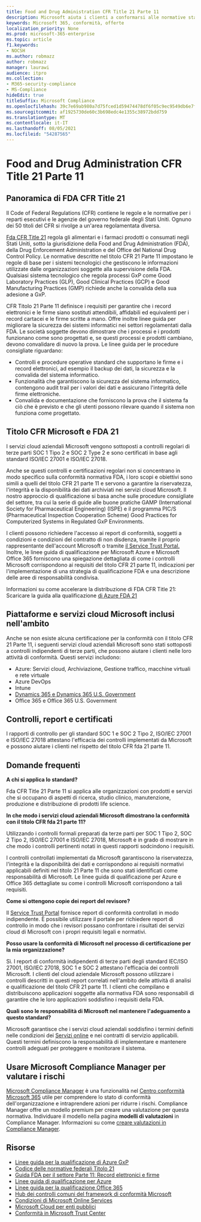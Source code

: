 ```yaml
---
title: Food and Drug Administration CFR Title 21 Parte 11
description: Microsoft aiuta i clienti a conformarsi alle normative statunitensi sulla Food and Drug Administration.
keywords: Microsoft 365, conformità, offerte
localization_priority: None
ms.prod: microsoft-365-enterprise
ms.topic: article
f1.keywords:
- NOCSH
ms.author: robmazz
author: robmazz
manager: laurawi
audience: itpro
ms.collection:
- M365-security-compliance
- MS-Compliance
hideEdit: true
titleSuffix: Microsoft Compliance
ms.openlocfilehash: 39c7e69ab980a7d75fced1d59474478df6f05c9ec9549db6e7fa72ba7f9278a8
ms.sourcegitcommit: af1925730de60c3b698edc4e1355c38972bdd759
ms.translationtype: MT
ms.contentlocale: it-IT
ms.lasthandoff: 08/05/2021
ms.locfileid: "54287565"
---
```

# <a name="food-and-drug-administration-cfr-title-21-part-11"></a>Food and Drug Administration CFR Title 21 Parte 11

## <a name="fda-cfr-title-21-overview"></a>Panoramica di FDA CFR Title 21

Il Code of Federal Regulations (CFR) contiene le regole e le normative per i reparti esecutivi e le agenzie del governo federale degli Stati Uniti. Ognuno dei 50 titoli del CFR si rivolge a un'area regolamentata diversa.

[Fda CFR Title 21](https://aka.ms/FDA-CFR) regola gli alimentari e i farmaci prodotti o consumati negli Stati Uniti, sotto la giurisdizione della Food and Drug Administration (FDA), della Drug Enforcement Administration e del Office del National Drug Control Policy. Le normative descritte nel titolo CFR 21 Parte 11 impostano le regole di base per i sistemi tecnologici che gestiscono le informazioni utilizzate dalle organizzazioni soggette alla supervisione della FDA. Qualsiasi sistema tecnologico che regola processi GxP come Good Laboratory Practices (GLP), Good Clinical Practices (GCP) e Good Manufacturing Practices (GMP) richiede anche la convalida della sua adesione a GxP.

CFR Titolo 21 Parte 11 definisce i requisiti per garantire che i record elettronici e le firme siano sostituti attendibili, affidabili ed equivalenti per i record cartacei e le firme scritte a mano. Offre inoltre linee guida per migliorare la sicurezza dei sistemi informatici nei settori regolamentati dalla FDA. Le società soggette devono dimostrare che i processi e i prodotti funzionano come sono progettati e, se questi processi e prodotti cambiano, devono convalidare di nuovo la prova. Le linee guida per le procedure consigliate riguardano:

- Controlli e procedure operative standard che supportano le firme e i record elettronici, ad esempio il backup dei dati, la sicurezza e la convalida del sistema informatico.
- Funzionalità che garantiscono la sicurezza del sistema informatico, contengono audit trail per i valori dei dati e assicurano l'integrità delle firme elettroniche.
- Convalida e documentazione che forniscono la prova che il sistema fa ciò che è previsto e che gli utenti possono rilevare quando il sistema non funziona come progettato.

## <a name="microsoft-and-fda-cfr-title-21"></a>Titolo CFR Microsoft e FDA 21

I servizi cloud aziendali Microsoft vengono sottoposti a controlli regolari di terze parti SOC 1 Tipo 2 e SOC 2 Type 2 e sono certificati in base agli standard ISO/IEC 27001 e ISO/IEC 27018.

Anche se questi controlli e certificazioni regolari non si concentrano in modo specifico sulla conformità normativa FDA, i loro scopi e obiettivi sono simili a quelli del titolo CFR 21 parte 11 e servono a garantire la riservatezza, l'integrità e la disponibilità dei dati archiviati nei servizi cloud Microsoft. Il nostro approccio di qualificazione si basa anche sulle procedure consigliate del settore, tra cui la serie di guide alle buone pratiche GAMP (International Society for Pharmaceutical Engineering) (ISPE) e il programma PIC/S (Pharmaceutical Inspection Cooperation Scheme) Good Practices for Computerized Systems in Regulated GxP Environments.

I clienti possono richiedere l'accesso ai report di conformità, soggetti a condizioni e condizioni del contratto di non disdenza, tramite il proprio rappresentante dell'account Microsoft o tramite [il Service Trust Portal.](https://aka.ms/stphelp) Inoltre, le linee guida di qualificazione per Microsoft Azure e Microsoft Office 365 forniscono una spiegazione dettagliata di come i controlli Microsoft corrispondono ai requisiti del titolo CFR 21 parte 11, indicazioni per l'implementazione di una strategia di qualificazione FDA e una descrizione delle aree di responsabilità condivisa.

Informazioni su come accelerare la distribuzione di FDA CFR Title 21: Scaricare la guida alla qualificazione [di Azure FDA 21](https://go.microsoft.com/fwlink/p/?linkid=2086604)

## <a name="microsoft-in-scope-cloud-platforms--services"></a>Piattaforme e servizi cloud Microsoft inclusi nell'ambito

Anche se non esiste alcuna certificazione per la conformità con il titolo CFR 21 Parte 11, i seguenti servizi cloud aziendali Microsoft sono stati sottoposti a controlli indipendenti di terze parti, che possono aiutare i clienti nelle loro attività di conformità. Questi servizi includono:

- Azure: Servizi cloud, Archiviazione, Gestione traffico, macchine virtuali e rete virtuale
- Azure DevOps
- Intune
- [Dynamics 365 e Dynamics 365 U.S. Government](https://aka.ms/d365-compliance-list)
- Office 365 e Office 365 U.S. Government

## <a name="audits-reports-and-certificates"></a>Controlli, report e certificati

I rapporti di controllo per gli standard SOC 1 e SOC 2 Tipo 2, ISO/IEC 27001 e ISO/IEC 27018 attestano l'efficacia dei controlli implementati da Microsoft e possono aiutare i clienti nel rispetto del titolo CFR fda 21 parte 11.

## <a name="frequently-asked-questions"></a>Domande frequenti

**A chi si applica lo standard?**

Fda CFR Title 21 Parte 11 si applica alle organizzazioni con prodotti e servizi che si occupano di aspetti di ricerca, studio clinico, manutenzione, produzione e distribuzione di prodotti life science.

**In che modo i servizi cloud aziendali Microsoft dimostrano la conformità con il titolo CFR fda 21 parte 11?**

Utilizzando i controlli formali preparati da terze parti per SOC 1 Tipo 2, SOC 2 Tipo 2, ISO/IEC 27001 e ISO/IEC 27018, Microsoft è in grado di mostrare in che modo i controlli pertinenti notati in questi rapporti sodcindono i requisiti.

I controlli controllati implementati da Microsoft garantiscono la riservatezza, l'integrità e la disponibilità dei dati e corrispondono ai requisiti normativi applicabili definiti nel titolo 21 Parte 11 che sono stati identificati come responsabilità di Microsoft. Le linee guida di qualificazione per Azure e Office 365 dettagliate su come i controlli Microsoft corrispondono a tali requisiti.

**Come si ottengono copie dei report del revisore?**

Il [Service Trust Portal](https://aka.ms/stphelp) fornisce report di conformità controllati in modo indipendente. È possibile utilizzare il portale per richiedere report di controllo in modo che i revisori possano confrontare i risultati dei servizi cloud di Microsoft con i propri requisiti legali e normativi.

**Posso usare la conformità di Microsoft nel processo di certificazione per la mia organizzazione?**

Sì. I report di conformità indipendenti di terze parti degli standard IEC/ISO 27001, ISO/IEC 27018, SOC 1 e SOC 2 attestano l'efficacia dei controlli Microsoft. I clienti del cloud aziendale Microsoft possono utilizzare i controlli descritti in questi report correlati nell'ambito delle attività di analisi e qualificazione del titolo CFR 21 parte 11. I clienti che compilano e distribuiscono applicazioni soggette alla normativa FDA sono responsabili di garantire che le loro applicazioni soddisfino i requisiti della FDA.

**Quali sono le responsabilità di Microsoft nel mantenere l'adeguamento a questo standard?**

Microsoft garantisce che i servizi cloud aziendali soddisfino i termini definiti nelle condizioni dei [Servizi online](https://www.microsoftvolumelicensing.com/DocumentSearch.aspx?Mode=3&DocumentTypeId=31) e nei contratti di servizio applicabili. Questi termini definiscono la responsabilità di implementare e mantenere controlli adeguati per proteggere e monitorare il sistema.

## <a name="use-microsoft-compliance-manager-to-assess-your-risk"></a>Usare Microsoft Compliance Manager per valutare i rischi

[Microsoft Compliance Manager](/microsoft-365/compliance/compliance-manager) è una funzionalità nel [Centro conformità Microsoft 365](/microsoft-365/compliance/microsoft-365-compliance-center) utile per comprendere lo stato di conformità dell'organizzazione e intraprendere azioni per ridurre i rischi. Compliance Manager offre un modello premium per creare una valutazione per questa normativa. Individuare il modello nella pagina **modelli di valutazioni** in Compliance Manager. Informazioni su come [creare valutazioni in Compliance Manager](/microsoft-365/compliance/compliance-manager-assessments).

## <a name="resources"></a>Risorse

- [Linee guida per la qualificazione di Azure GxP](https://aka.ms/gxpcompliance)
- [Codice delle normative federali Titolo 21](https://aka.ms/FDA-CFR)
- [Guida FDA per il settore Parte 11: Record elettronici e firme](https://www.fda.gov/RegulatoryInformation/Guidances/ucm125067.htm)
- [Linee guida di qualificazione per Azure](https://aka.ms/azurefda21cfrpart11qualguide)
- [Linee guida per la qualificazione Office 365](https://aka.ms/o365-qualification-guideline)
- [Hub dei controlli comuni del framework di conformità Microsoft](https://www.microsoft.com/trust-center/compliance/compliance-overview)
- [Condizioni di Microsoft Online Services](https://aka.ms/Online-Services-Terms)
- [Microsoft Cloud per enti pubblici](https://aka.ms/govt-cloud)
- [Conformità in Microsoft Trust Center](https://www.microsoft.com/trust-center/compliance/compliance-overview)
